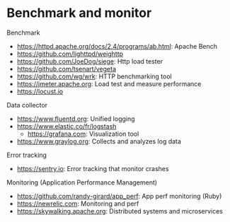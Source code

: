 # Benchmark and monitor

Benchmark
* https://httpd.apache.org/docs/2.4/programs/ab.html: Apache Bench
* https://github.com/lighttpd/weighttp
* https://github.com/JoeDog/siege: Http load tester
* https://github.com/tsenart/vegeta
* https://github.com/wg/wrk: HTTP benchmarking tool
* https://jmeter.apache.org: Load test and measure performance
* https://locust.io

Data collector
* https://www.fluentd.org: Unified logging
* https://www.elastic.co/fr/logstash
  + https://grafana.com: Visualization tool
* https://www.graylog.org: Collects and analyzes log data

Error tracking
* https://sentry.io: Error tracking that monitor crashes

Monitoring (Application Performance Management)
* https://github.com/randy-girard/app_perf: App perf monitoring (Ruby) 
* https://newrelic.com: Monitoring and perf
* https://skywalking.apache.org: Distributed systems and microservices
